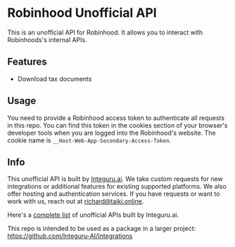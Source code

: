 # Robinhood Unofficial API

This is an unofficial API for Robinhood. It allows you to interact with Robinhoods's internal APIs. 

## Features

- Download tax documents

## Usage

You need to provide a Robinhood access token to authenticate all requests in this repo. You can find this token in the cookies section of your browser's developer tools when you are logged into the Robinhood's website. The cookie name is `__Host-Web-App-Secondary-Access-Token`.

## Info

This unofficial API is built by [Integuru.ai](https://integuru.ai). We take custom requests for new integrations or additional features for existing supported platforms. We also offer hosting and authentication services. If you have requests or want to work with us, reach out at richard@taiki.online.

Here's a [complete list](https://github.com/Integuru-AI/APIs-by-Integuru) of unofficial APIs built by Integuru.ai.

This repo is intended to be used as a package in a larger project: https://github.com/Integuru-AI/Integrations

